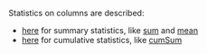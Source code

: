 [//]: # (title: Column statistics)

Statistics on columns are described:
- [here](summaryStatistics.md) for summary statistics, like [sum](sum.md) and [mean](mean.md)
- [here](columnStatistics.md) for cumulative statistics, like [cumSum](cumSum.md)
